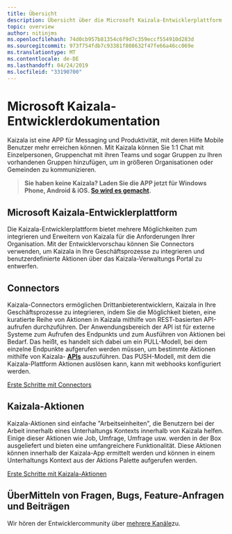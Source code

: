 ```yaml
---
title: Übersicht
description: Übersicht über die Microsoft Kaizala-Entwicklerplattform
topic: overview
author: nitinjms
ms.openlocfilehash: 74d0cb957b81354c6f9d7c359eccf554910d283d
ms.sourcegitcommit: 973f754fdb7c93381f808632f47fe66a46cc069e
ms.translationtype: MT
ms.contentlocale: de-DE
ms.lasthandoff: 04/24/2019
ms.locfileid: "33190700"
---
```

# <a name="microsoft-kaizala-developer-documentation"></a>Microsoft Kaizala-Entwicklerdokumentation

Kaizala ist eine APP für Messaging und Produktivität, mit deren Hilfe Mobile Benutzer mehr erreichen können. Mit Kaizala können Sie 1:1 Chat mit Einzelpersonen, Gruppenchat mit ihren Teams und sogar Gruppen zu Ihren vorhandenen Gruppen hinzufügen, um in größeren Organisationen oder Gemeinden zu kommunizieren.

> **Sie haben keine Kaizala? Laden Sie die APP jetzt für Windows Phone, Android & iOS. [So wird es gemacht](install.md).**

## <a name="microsoft-kaizala-developer-platform"></a>Microsoft Kaizala-Entwicklerplattform 
Die Kaizala-Entwicklerplattform bietet mehrere Möglichkeiten zum integrieren und Erweitern von Kaizala für die Anforderungen Ihrer Organisation. Mit der Entwicklervorschau können Sie Connectors verwenden, um Kaizala in Ihre Geschäftsprozesse zu integrieren und benutzerdefinierte Aktionen über das Kaizala-Verwaltungs Portal zu entwerfen.

## <a name="connectors"></a>Connectors

Kaizala-Connectors ermöglichen Drittanbieterentwicklern, Kaizala in Ihre Geschäftsprozesse zu integrieren, indem Sie die Möglichkeit bieten, eine kuratierte Reihe von Aktionen in Kaizala mithilfe von REST-basierten API-aufrufen durchzuführen. Der Anwendungsbereich der API ist für externe Systeme zum Aufrufen des Endpunkts und zum Ausführen von Aktionen bei Bedarf. Das heißt, es handelt sich dabei um ein PULL-Modell, bei dem einzelne Endpunkte aufgerufen werden müssen, um bestimmte Aktionen mithilfe von Kaizala- **[APIs](connectors/API.md)** auszuführen. Das PUSH-Modell, mit dem die Kaizala-Plattform Aktionen auslösen **[](connectors/webHooks.md)** kann, kann mit webhooks konfiguriert werden.

[Erste Schritte mit Connectors](connectors/README.md)

## <a name="kaizala-actions"></a>Kaizala-Aktionen

Kaizala-Aktionen sind einfache "Arbeitseinheiten", die Benutzern bei der Arbeit innerhalb eines Unterhaltungs Kontexts innerhalb von Kaizala helfen. Einige dieser Aktionen wie Job, Umfrage, Umfrage usw. werden in der Box ausgeliefert und bieten eine umfangreichere Funktionalität. Diese Aktionen können innerhalb der Kaizala-App ermittelt werden und können in einem Unterhaltungs Kontext aus der Aktions Palette aufgerufen werden.

[Erste Schritte mit Kaizala-Aktionen](Actions/README.md)

## <a name="submit-your-questions-bugs-feature-requests-and-contributions"></a>ÜberMitteln von Fragen, Bugs, Feature-Anfragen und Beiträgen

Wir hören der Entwicklercommunity über [mehrere Kanäle](feedback.md)zu.
